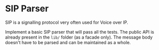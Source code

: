# SIP Parser

SIP is a signalling protocol very often used for Voice over IP.

Implement a basic SIP parser that will pass all the tests. The public API is already
present in the `lib/` folder (as a facade only). The message body doesn't have to be parsed and
can be maintained as a whole.
